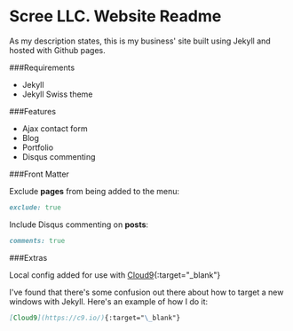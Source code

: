 # Scree LLC. Website Readme

As my description states, this is my business' site built using Jekyll and hosted with Github pages.

###Requirements
* Jekyll
* Jekyll Swiss theme

###Features
* Ajax contact form
* Blog
* Portfolio
* Disqus commenting


###Front Matter

Exclude **pages** from being added to the menu:

```ruby
exclude: true
```

Include Disqus commenting on **posts**:

```ruby
comments: true
```

###Extras

Local config added for use with [Cloud9](https://c9.io/){:target="\_blank"}

I've found that there's some confusion out there about how to target a new windows with Jekyll. Here's an example of how I do it:

```markdown
[Cloud9](https://c9.io/){:target="\_blank"}
```